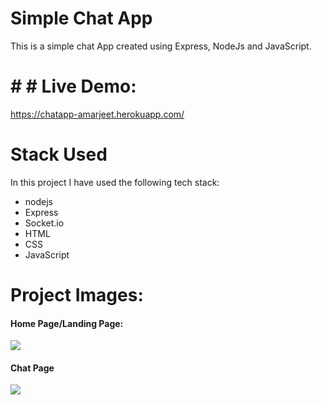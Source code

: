 # Simple Chat App
This is a simple chat App created using Express, NodeJs and JavaScript.

# # # Live Demo:

https://chatapp-amarjeet.herokuapp.com/

# Stack Used
In this project I have used the following tech stack:
* nodejs
* Express
* Socket.io
* HTML
* CSS
* JavaScript

# Project Images:

#### Home Page/Landing Page:
![](https://i.imgur.com/dSX5Cz9.png)

#### Chat Page
![](https://i.imgur.com/DV0COon.png)

